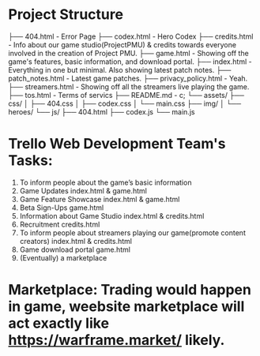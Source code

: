 # Project Structure

├── 404.html            - Error Page
├── codex.html          - Hero Codex
├── credits.html        - Info about our game studio(ProjectPMU) & credits towards everyone involved in the creation of Project PMU.
├── game.html           - Showing off the game's features, basic information, and download portal.
├── index.html          - Everything in one but minimal. Also showing latest patch notes.
├── patch_notes.html    - Latest game patches.
├── privacy_policy.html - Yeah.
├── streamers.html      - Showing off all the streamers live playing the game.
├── tos.html            - Terms of servics
├── README.md           - c;
└── assets/
    ├── css/
    │   ├── 404.css
    │   ├── codex.css
    │   └── main.css
    ├── img/
    │   └── heroes/
    └── js/
        ├── 404.html
        ├── codex.js
        └── main.js

# Trello Web Development Team's Tasks:

1. To inform people about the game’s basic information                          
2. Game Updates                                                                   index.html & game.html
3. Game Feature Showcase                                                          index.html & game.html
4. Beta Sign-Ups                                                                  game.html
5. Information about Game Studio                                                  index.html & credits.html
6. Recruitment                                                                    credits.html
7. To inform people about streamers playing our game(promote content creators)    index.html & credits.html
8. Game download portal                                                           game.html
9. (Eventually) a marketplace                                                     

# Marketplace: Trading would happen in game, weebsite marketplace will act exactly like https://warframe.market/ likely.